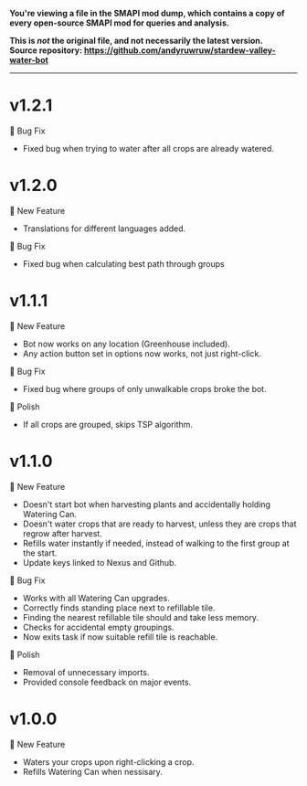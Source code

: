 **You're viewing a file in the SMAPI mod dump, which contains a copy of every open-source SMAPI mod
for queries and analysis.**

**This is _not_ the original file, and not necessarily the latest version.**  
**Source repository: https://github.com/andyruwruw/stardew-valley-water-bot**

----

# v1.2.1

🐛 Bug Fix

- Fixed bug when trying to water after all crops are already watered.

# v1.2.0

🚀 New Feature

- Translations for different languages added.

🐛 Bug Fix

- Fixed bug when calculating best path through groups

# v1.1.1

🚀 New Feature

- Bot now works on any location (Greenhouse included).
- Any action button set in options now works, not just right-click.

🐛 Bug Fix

- Fixed bug where groups of only unwalkable crops broke the bot.

💅 Polish

- If all crops are grouped, skips TSP algorithm.

# v1.1.0

🚀 New Feature

- Doesn't start bot when harvesting plants and accidentally holding Watering Can.
- Doesn't water crops that are ready to harvest, unless they are crops that regrow after harvest.
- Refills water instantly if needed, instead of walking to the first group at the start.
- Update keys linked to Nexus and Github.

🐛 Bug Fix

- Works with all Watering Can upgrades.
- Correctly finds standing place next to refillable tile.
- Finding the nearest refillable tile should and take less memory.
- Checks for accidental empty groupings.
- Now exits task if now suitable refill tile is reachable.

💅 Polish

- Removal of unnecessary imports.
- Provided console feedback on major events.

# v1.0.0

🚀 New Feature

- Waters your crops upon right-clicking a crop.
- Refills Watering Can when nessisary.
